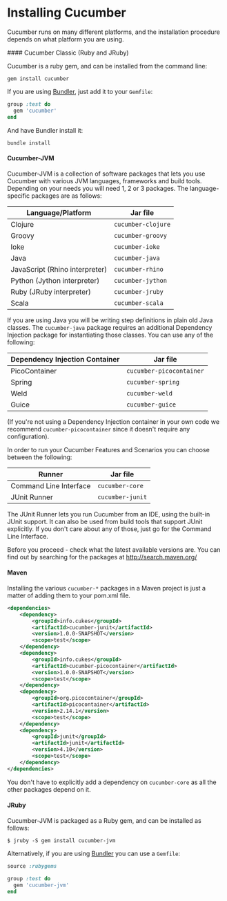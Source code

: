 # Installing Cucumber

Cucumber runs on many different platforms, and the installation procedure depends on what platform you are using.

<TABS>
#### Cucumber Classic (Ruby and JRuby)

Cucumber is a ruby gem, and can be installed from the command line:

```
gem install cucumber
```

If you are using [Bundler](http://gembundler.com/), just add it to your `Gemfile`:

```ruby
group :test do
  gem 'cucumber'
end
```

And have Bundler install it:

```
bundle install
```

#### Cucumber-JVM

Cucumber-JVM is a collection of software packages that lets you use Cucumber with various JVM languages, frameworks and build tools. Depending
on your needs you will need 1, 2 or 3 packages. The language-specific packages are as follows:

| Language/Platform              | Jar file            |
| ------------------------------ | ------------------- |
| Clojure                        | `cucumber-clojure`  |
| Groovy                         | `cucumber-groovy`   |
| Ioke                           | `cucumber-ioke`     |
| Java                           | `cucumber-java`     |
| JavaScript (Rhino interpreter) | `cucumber-rhino`    |
| Python (Jython interpreter)    | `cucumber-jython`   |
| Ruby (JRuby interpreter)       | `cucumber-jruby`    |
| Scala                          | `cucumber-scala`    |

If you are using Java you will be writing step definitions in plain old Java classes. The `cucumber-java` package requires an additional Dependency Injection package for instantiating those classes. You can use any of the following:

| Dependency Injection Container | Jar file                 |
| ------------------------------ | ------------------------ |
| PicoContainer                  | `cucumber-picocontainer` |
| Spring                         | `cucumber-spring`        |
| Weld                           | `cucumber-weld`          |
| Guice                          | `cucumber-guice`         |

(If you're not using a Dependency Injection container in your own code we recommend `cucumber-picocontainer` since it doesn't require any configuration).

In order to run your Cucumber Features and Scenarios you can choose between the following:

| Runner                         | Jar file                 |
| ------------------------------ | ------------------------ |
| Command Line Interface         | `cucumber-core`          |
| JUnit Runner                   | `cucumber-junit`         |

The JUnit Runner lets you run Cucumber from an IDE, using the built-in JUnit support. It can also be used from build tools that support JUnit explicitly. If you don't care about any of those, just go for the Command Line Interface.

Before you proceed - check what the latest available versions are. You can find out by searching for the packages at http://search.maven.org/ 

#### Maven

Installing the various `cucumber-*` packages in a Maven project is just a matter of adding them to your pom.xml file.

```xml
<dependencies>
    <dependency>
        <groupId>info.cukes</groupId>
        <artifactId>cucumber-junit</artifactId>
        <version>1.0.0-SNAPSHOT</version>
        <scope>test</scope>
    </dependency>
    <dependency>
        <groupId>info.cukes</groupId>
        <artifactId>cucumber-picocontainer</artifactId>
        <version>1.0.0-SNAPSHOT</version>
        <scope>test</scope>
    </dependency>
    <dependency>
        <groupId>org.picocontainer</groupId>
        <artifactId>picocontainer</artifactId>
        <version>2.14.1</version>
        <scope>test</scope>
    </dependency>
    <dependency>
        <groupId>junit</groupId>
        <artifactId>junit</artifactId>
        <version>4.10</version>
        <scope>test</scope>
    </dependency>
</dependencies>
```

You don't have to explicitly add a dependency on `cucumber-core` as all the other packages depend on it.

#### JRuby

Cucumber-JVM is packaged as a Ruby gem, and can be installed as follows:

```
$ jruby -S gem install cucumber-jvm
```

Alternatively, if you are using [Bundler](http://gembundler.com/) you can use a `Gemfile`:

```ruby
source :rubygems

group :test do
  gem 'cucumber-jvm'
end
```

</TABS>
